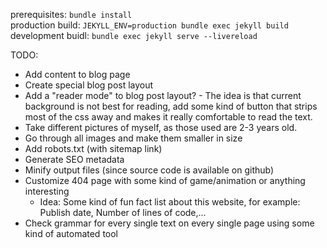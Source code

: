 prerequisites: `bundle install` <br/>
production build: `JEKYLL_ENV=production bundle exec jekyll build` <br/>
development buidl: `bundle exec jekyll serve --livereload` <br/>

TODO:

- Add content to blog page
- Create special blog post layout
- Add a "reader mode" to blog post layout? - The idea is that current background is not best for reading, add some kind of button that strips most of the css away and makes it really comfortable to read the text.
- Take different pictures of myself, as those used are 2-3 years old.
- Go through all images and make them smaller in size
- Add robots.txt (with sitemap link)
- Generate SEO metadata
- Minify output files (since source code is available on github)
- Customize 404 page with some kind of game/animation or anything interesting
  - Idea: Some kind of fun fact list about this website, for example: Publish date, Number of lines of code,...
- Check grammar for every single text on every single page using some kind of automated tool
